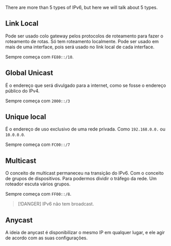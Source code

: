 There are more than 5 types of IPv6, but here we will talk about 5 types.

## Link Local
Pode ser usado colo gateway pelos protocolos de roteamento para fazer o roteamento de rotas. Só tem roteamento localmente. Pode ser usado em mais de uma interface, pois será usado no link local de cada interface.

Sempre começa com `FE80::/10`.

## Global Unicast
É o endereço  que será divulgado para a internet, como se fosse o endereço público do IPv4.

Sempre começa com `2000::/3`

## Unique local 
É o endereço de uso exclusivo de uma rede privada. Como `192.168.0.0.` ou `10.0.0.0`.

Sempre começa com `FC00::/7`

## Multicast
O conceito de multicast permaneceu na transição do IPv6. Com o conceito de grupos de dispositivos. Para podermos dividir o tráfego da rede. Um roteador escuta vários grupos.

Sempre começa com `FF00::/8`.

>[!DANGER] IPv6 não tem broadcast.

## Anycast
A ideia de anycast é disponibilizar o mesmo IP em qualquer lugar, e ele agir de acordo com as suas configurações.






































